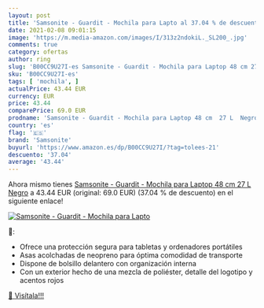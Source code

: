 ```yaml
---
layout: post
title: 'Samsonite - Guardit - Mochila para Lapto al 37.04 % de descuento'
date: 2021-02-08 09:01:15
image: 'https://m.media-amazon.com/images/I/313z2ndokiL._SL200_.jpg'
comments: true
category: ofertas
author: ring
slug: 'B00CC9U27I-es Samsonite - Guardit - Mochila para Laptop 48 cm 27 L Negro'
sku: 'B00CC9U27I-es'
tags: [ 'mochila', ]
actualPrice: 43.44 EUR
currency: EUR
price: 43.44
comparePrice: 69.0 EUR
prodname: 'Samsonite - Guardit - Mochila para Laptop 48 cm  27 L  Negro'
country: 'es'
flag: '🇪🇸'
brand: 'Samsonite'
buyurl: 'https://www.amazon.es/dp/B00CC9U27I/?tag=tolees-21'
descuento: '37.04'
average: '43.44'
---
```


Ahora mismo tienes [Samsonite - Guardit - Mochila para Laptop 48 cm  27 L  Negro](https://www.amazon.es/dp/B00CC9U27I/?tag=tolees-21) a 43.44 EUR (original: 69.0 EUR) (37.04 %  de descuento) en el siguiente enlace!

[![Samsonite - Guardit - Mochila para Lapto](https://m.media-amazon.com/images/I/313z2ndokiL._SL200_.jpg)](https://www.amazon.es/dp/B00CC9U27I/?tag=tolees-21)

🔎:

- Ofrece una protección segura para tabletas y ordenadores portátiles
- Asas acolchadas de neopreno para óptima comodidad de transporte
- Dispone de bolsillo delantero con organización interna
- Con un exterior hecho de una mezcla de poliéster, detalle del logotipo y acentos rojos

[🛒 Visítala!!!](https://www.amazon.es/dp/B00CC9U27I/?tag=tolees-21)
